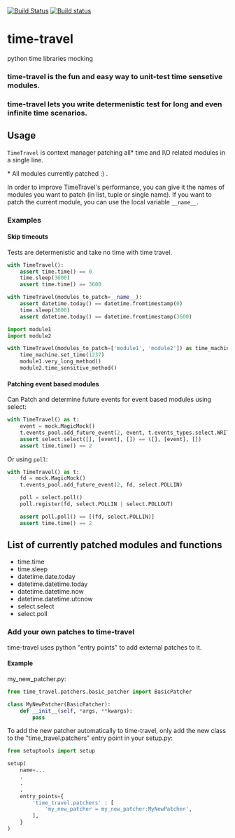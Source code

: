 [![Build Status](https://travis-ci.org/snudler6/time-travel.svg?branch=master)](https://travis-ci.org/snudler6/time-travel) [![Build status](https://ci.appveyor.com/api/projects/status/y13ewnvmj0muoapf/branch/master?svg=true)](https://ci.appveyor.com/project/snudler6/time-travel/branch/master)

# time-travel
python time libraries mocking

### time-travel is the fun and easy way to unit-test time sensetive modules.
### time-travel lets you write determenistic test for long and even infinite time scenarios.

## Usage

`TimeTravel` is context manager patching all* time and I\O related modules in a single line.

\* All modules currently patched :) .

In order to improve TimeTravel's performance, you can give it the names of modules you want to patch (in list, tuple or single name). If you want to patch the current module, you can use the local variable `__name__`.

### Examples

#### Skip timeouts

Tests are determenistic and take no time with time travel.

```python
with TimeTravel():  
    assert time.time() == 0
    time.sleep(3600)
    assert time.time() == 3600    
```

```python
with TimeTravel(modules_to_patch=__name__):
    assert datetime.today() == datetime.fromtimestamp(0)
    time.sleep(3600)
    assert datetime.today() == datetime.fromtimestamp(3600)
```

```python
import module1
import module2

with TimeTravel(modules_to_patch=['module1', 'module2']) as time_machine:
    time_machine.set_time(1237)
    module1.very_long_method()
    module2.time_sensitive_method()
```

#### Patching event based modules

Can Patch and determine future events for event based modules using select:

```python
with TimeTravel() as t:
    event = mock.MagicMock()
    t.events_pool.add_future_event(2, event, t.events_types.select.WRITE)
    assert select.select([], [event], []) == ([], [event], [])
    assert time.time() == 2
```

Or using ``poll``:

```python
with TimeTravel() as t:
    fd = mock.MagicMock()
    t.events_pool.add_future_event(2, fd, select.POLLIN)

    poll = select.poll()
    poll.register(fd, select.POLLIN | select.POLLOUT)

    assert poll.poll() == [(fd, select.POLLIN)]
    assert time.time() == 2
```

## List of currently patched modules and functions

- time.time
- time.sleep
- datetime.date.today
- datetime.datetime.today
- datetime.datetime.now
- datetime.datetime.utcnow
- select.select
- select.poll

### Add your own patches to time-travel

time-travel uses python "entry points" to add external patches to it.

#### Example
my_new_patcher.py:
```python
from time_travel.patchers.basic_patcher import BasicPatcher

class MyNewPatcher(BasicPatcher):
    def __init__(self, *args, **kwargs):
        pass
```

To add the new patcher automatically to time-travel, only add the new class to the "time_travel.patchers" entry point in your setup.py:
```python
from setuptools import setup

setup(
    name=...
    .
    .
    .
    entry_points={
        'time_travel.patchers' : [
            'my_new_patcher = my_new_patcher:MyNewPatcher',
        ],
    }
)
```


